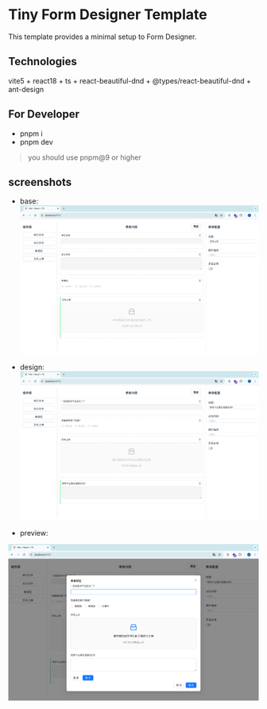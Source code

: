 # Tiny Form Designer Template

This template provides a minimal setup to Form Designer.

## Technologies

vite5 + react18 + ts + react-beautiful-dnd + @types/react-beautiful-dnd + ant-design

## For Developer

- pnpm i
- pnpm dev

> you should use pnpm@9 or higher

## screenshots

- base:
  ![screenshots](./screenshots/image.png)

- design:
  ![design](./screenshots/image2.png)

- preview:

![preview](./screenshots/image3.png)
